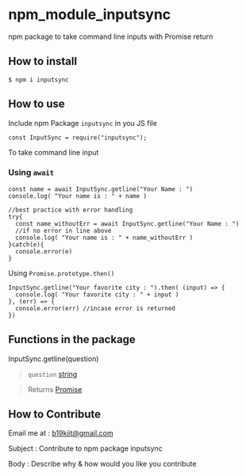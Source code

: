 # npm_module_inputsync
npm package to take command line inputs with Promise return

## How to install
```
$ npm i inputsync
```

## How to use
Include npm Package `inputsync` in you JS file
```
const InputSync = require("inputsync");
```
To take command line input

### Using `await`
```
const name = await InputSync.getline("Your Name : ")
console.log( "Your name is : " + name )

//best practice with error handling 
try{
  const name_withoutErr = await InputSync.getline("Your Name : ")
  //if no error in line above
  console.log( "Your name is : " + name_withoutErr )
}catch(e){
  console.error(e)
}
```
Using `Promise.prototype.then()`
```
InputSync.getline("Your favorite city : ").then( (input) => {
  console.log( "Your favorite city : " + input )
}, (err) => {
  console.error(err) //incase error is returned
})
```

## Functions in the package

InputSync.getline(question)

> `question` [string](https://developer.mozilla.org/en-US/docs/Web/JavaScript/Data_structures#String_type)
  
> Returns [Promise](https://developer.mozilla.org/en-US/docs/Web/JavaScript/Reference/Global_Objects/Promise)

## How to Contribute

Email me at : <b19kiit@gmail.com>

  Subject : Contribute to npm package inputsync
  
  Body : Describe why & how would you like you contribute
